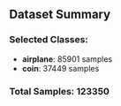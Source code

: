 
## Dataset Summary

### Selected Classes:
- **airplane**: 85901 samples
- **coin**: 37449 samples

### Total Samples: 123350

